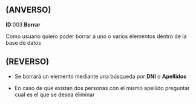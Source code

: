 ## (ANVERSO)

**ID**:003 **Borrar**

Como usuario quiero poder borrar a uno o varios elementos dentro de la base de datos


## (REVERSO)

* Se borrará un elemento mediante una búsqueda por **DNI** o **Apellidos**

* En caso de que existan dos personas con el mismo apellido preguntar cual es el que se desea eliminar
